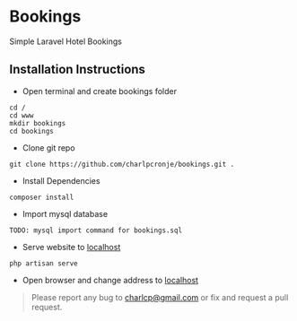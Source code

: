# Bookings

Simple Laravel Hotel Bookings

## Installation Instructions

- Open terminal and create bookings folder

```terminal
cd /
cd www
mkdir bookings
cd bookings
```

- Clone git repo

```terminal
git clone https://github.com/charlpcronje/bookings.git .
```

- Install Dependencies

```terminal
composer install
```

- Import mysql database

```terminal
TODO: mysql import command for bookings.sql
```

- Serve website to [localhost](http://localhost:8000)

```terminal
php artisan serve
```

- Open browser and change address to [localhost](http://localhost:8000)

> Please report any bug to [charlcp@gmail.com](mailto:charlcp@gmail.com) or fix and request a pull request.
